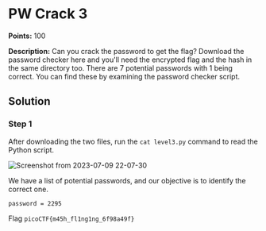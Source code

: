 # PW Crack 3


**Points:** 100

**Description:** Can you crack the password to get the flag?
Download the password checker here and you'll need the encrypted flag and the hash in the same directory too.
There are 7 potential passwords with 1 being correct. You can find these by examining the password checker script.


## Solution 

### Step 1

After downloading the two files, run the `cat level3.py` command to read the Python script. 

![Screenshot from 2023-07-09 22-07-30](https://github.com/HelsNetwork/CTF-writeups/assets/87879515/9d20651f-a218-4752-959c-9ac63ea3d8c6)

We have a list of potential passwords, and our objective is to identify the correct one.



`password = 2295`


Flag 
`picoCTF{m45h_fl1ng1ng_6f98a49f}`
